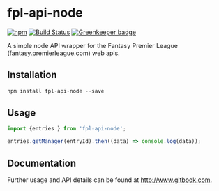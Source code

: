 # fpl-api-node

[![npm](https://img.shields.io/npm/v/fpl-api-node.svg)](https://www.npmjs.com/package/fpl-api-node)
[![Build Status](https://travis-ci.org/tgreyjs/fpl-api-node.svg?branch=master)](https://travis-ci.org/tgreyjs/fpl-api-node)
[![Greenkeeper badge](https://badges.greenkeeper.io/tgreyjs/fpl-api-node.svg)](https://greenkeeper.io/)

A simple node API wrapper for the Fantasy Premier League (fantasy.premierleague.com) web apis. 

## Installation

```js
npm install fpl-api-node --save
```

## Usage

```js
import {entries } from 'fpl-api-node';

entries.getManager(entryId).then((data) => console.log(data));
```

## Documentation

Further usage and API details can be found at http://www.gitbook.com.
